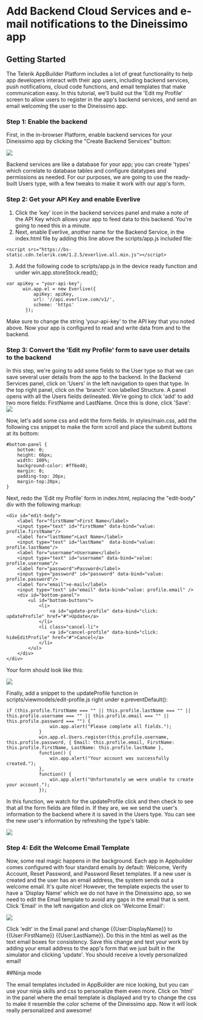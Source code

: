 # Add Backend Cloud Services and e-mail notifications to the Dineissimo app

## Getting Started

The Telerik AppBuilder Platform includes a lot of great functionality to help app developers interact with their app users, including backend services, push notifications, cloud code functions, and email templates that make communication easy. In this tutorial, we'll build out the 'Edit my Profile' screen to allow users to register in the app's backend services, and send an email welcoming the user to the Dineissimo app.

### Step 1: Enable the backend

First, in the in-browser Platform, enable backend services for your Dineissimo app by clicking the "Create Backend Services" button:

![](https://raw.githubusercontent.com/telerik/dineissimo/master/tutorials/dineissimo_4_1.png)

Backend services are like a database for your app; you can create 'types' which correlate to database tables and configure datatypes and permissions as needed. For our purposes, we are going to use the ready-built Users type, with a few tweaks to make it work with our app's form.

### Step 2: Get your API Key and enable Everlive

1. Click the 'key' icon in the backend services panel and make a note of the API Key which allows your app to feed data to this backend. You're going to need this in a minute. 
2. Next, enable Everlive, another name for the Backend Service, in the index.html file by adding this line above the scripts/app.js included file: 

```
<script src="https://bs-static.cdn.telerik.com/1.2.5/everlive.all.min.js"></script>
```

3. Add the following code to scripts/app.js in the device ready function and under win.app.storeStock.read();

```
var apiKey = "your-api-key";
      win.app.el = new Everlive({
          apiKey: apiKey,
          url: '//api.everlive.com/v1/',
          scheme: 'https'
       });
```
Make sure to change the string 'your-api-key' to the API key that you noted above. Now your app is configured to read and write data from and to the backend.		  
		
### Step 3: Convert the 'Edit my Profile' form to save user details to the backend

In this step, we're going to add some fields to the User type so that we can save several user details from the app to the backend. In the Backend Services panel, click on 'Users' in the left navigation to open that type. In the top right panel, click on the 'branch' icon labelled Structure. A panel opens with all the Users fields delineated. We're going to click 'add' to add two more fields: FirstName and LastName. Once this is done, click 'Save':
![](https://raw.githubusercontent.com/jlooper/tutorials/master/dineissimo_4_2.png)

Now, let's add some css and edit the form fields. In styles/main.css, add the following css snippet to make the form scroll and place the submit buttons at its bottom: 

```
#bottom-panel {
    bottom: 0;
    height: 66px;
    width: 100%;
    background-color: #ff6e40;
    margin: 0;
    padding-top: 20px;
    margin-top:20px;
}
```

Next, redo the 'Edit my Profile' form in index.html, replacing the "edit-body" div with the following markup:

```
<div id="edit-body">
    <label for="firstName">First Name</label>
    <input type="text" id="firstName" data-bind="value: profile.firstName"/>
    <label for="lastName">Last Name</label>
    <input type="text" id="lastName"  data-bind="value: profile.lastName"/>
    <label for="username">Username</label>
    <input type="text" id="username" data-bind="value: profile.username"/>
    <label for="password">Password</label>
    <input type="password" id="password" data-bind="value: profile.password"/>
    <label for="email">e-mail</label>
    <input type="text" id="email" data-bind="value: profile.email" />
    <div id="bottom-panel">
        <ul id="bottom-buttons">
            <li>
                <a id="update-profile" data-bind="click: updateProfile" href="#">Update</a>
            </li>
            <li class="cancel-li">
                <a id="cancel-profile" data-bind="click: hideEditProfile" href="#">Cancel</a>
            </li>
        </ul>
    </div>
</div>
```
			
Your form should look like this:

![](https://raw.githubusercontent.com/telerik/dineissimo/master/tutorials/dineissimo_4_3.png)
			
Finally, add a snippet to the updateProfile function in scripts/viewmodels/edit-profile.js right under  e.preventDefault():

```
if (this.profile.firstName === "" || this.profile.lastName === "" || this.profile.username === "" || this.profile.email === "" || this.profile.password === "") {
                win.app.alert("Please complete all fields.");                
            }
            win.app.el.Users.register(this.profile.username, this.profile.password, { Email: this.profile.email, FirstName: this.profile.firstName, LastName: this.profile.lastName },
            function() {
                win.app.alert("Your account was successfully created.");               
            },
            function() {
                win.app.alert("Unfortunately we were unable to create your account.");
            });
```
			
In this function, we watch for the updateProfile click and then check to see that all the form fields are filled in. If they are, we we send the user's information to the backend where it is saved in the Users type. You can see the new user's information by refreshing the type's table:

![](https://raw.githubusercontent.com/telerik/dineissimo/master/tutorials/dineissimo_4_5.png)

### Step 4: Edit the Welcome Email Template

Now, some real magic happens in the background. Each app in Appbuilder comes configured with four standard emails by default: Welcome, Verify Account, Reset Password, and Password Reset templates. If a new user is created and the user has an email address, the system sends out a welcome email. It's quite nice! However, the template expects the user to have a 'Display Name' which we do not have in the Dineissimo app, so we need to edit the Email template to avoid any gaps in the email that is sent. Click 'Email' in the left navigation and click on 'Welcome Email':

![](https://raw.githubusercontent.com/telerik/dineissimo/master/tutorials/dineissimo_4_4.png)

Click 'edit' in the Email panel and change {{User:DisplayName}} to {{User:FirstName}} {{User:LastName}}. Do this in the html as well as the text email boxes for consistency. Save this change and test your work by adding your email address to the app's form that we just built in the simulator and clicking 'update'. You should receive a lovely personalized email!

##Ninja mode

The email templates included in AppBuilder are nice looking, but you can use your ninja skills and css to personalize them even more. Click on 'html' in the panel where the email template is displayed and try to change the css to make it resemble the color scheme of the Dineissimo app. Now it will look really personalized and awesome!
 
 
